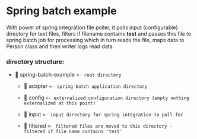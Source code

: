 # Spring batch example

With power of spring integration file poller, it polls input (configurable) directory for text files, filters if filename contains **test** and passes this file to spring batch job for processing which in turn reads the file, maps data to Person class and then writer logs read data

### directory structure:
  
  - :file_folder: spring-batch-example  `<- root directory `
  
    - :file_folder: adapter             `<- spring batch application directory`
 
    - :file_folder: config              `<- externalized configuration directory (empty nothing externalized at this point)`

    - :file_folder: input               `<- input directory for spring integration to poll for` 

    - :file_folder: filtered            `<- filtered files are moved to this directory - filtered if file name contains 'test'` 
